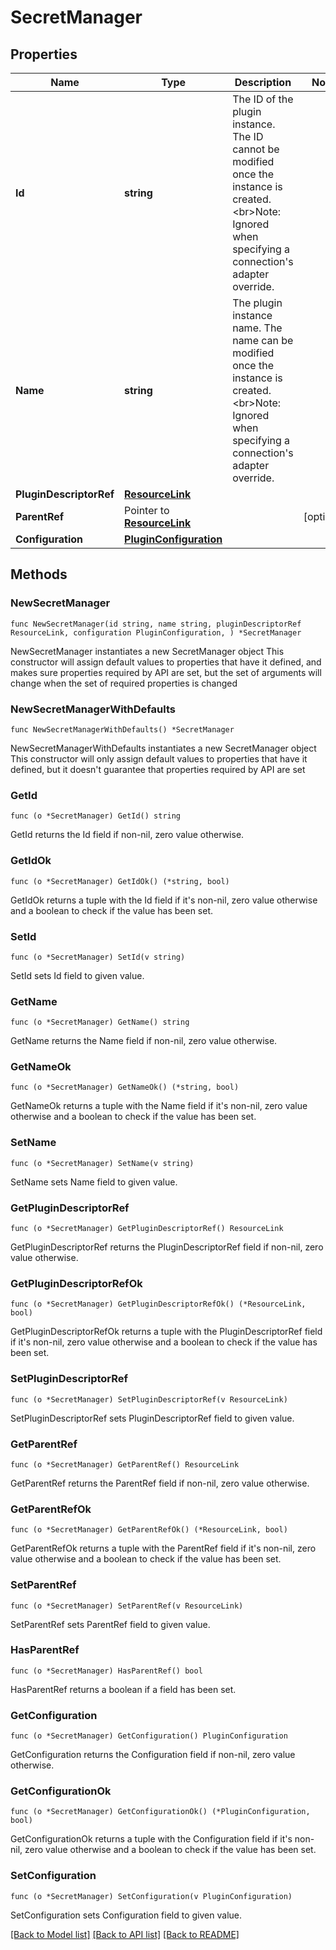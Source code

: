 # SecretManager

## Properties

Name | Type | Description | Notes
------------ | ------------- | ------------- | -------------
**Id** | **string** | The ID of the plugin instance. The ID cannot be modified once the instance is created.&lt;br&gt;Note: Ignored when specifying a connection&#39;s adapter override. | 
**Name** | **string** | The plugin instance name. The name can be modified once the instance is created.&lt;br&gt;Note: Ignored when specifying a connection&#39;s adapter override. | 
**PluginDescriptorRef** | [**ResourceLink**](ResourceLink.md) |  | 
**ParentRef** | Pointer to [**ResourceLink**](ResourceLink.md) |  | [optional] 
**Configuration** | [**PluginConfiguration**](PluginConfiguration.md) |  | 

## Methods

### NewSecretManager

`func NewSecretManager(id string, name string, pluginDescriptorRef ResourceLink, configuration PluginConfiguration, ) *SecretManager`

NewSecretManager instantiates a new SecretManager object
This constructor will assign default values to properties that have it defined,
and makes sure properties required by API are set, but the set of arguments
will change when the set of required properties is changed

### NewSecretManagerWithDefaults

`func NewSecretManagerWithDefaults() *SecretManager`

NewSecretManagerWithDefaults instantiates a new SecretManager object
This constructor will only assign default values to properties that have it defined,
but it doesn't guarantee that properties required by API are set

### GetId

`func (o *SecretManager) GetId() string`

GetId returns the Id field if non-nil, zero value otherwise.

### GetIdOk

`func (o *SecretManager) GetIdOk() (*string, bool)`

GetIdOk returns a tuple with the Id field if it's non-nil, zero value otherwise
and a boolean to check if the value has been set.

### SetId

`func (o *SecretManager) SetId(v string)`

SetId sets Id field to given value.


### GetName

`func (o *SecretManager) GetName() string`

GetName returns the Name field if non-nil, zero value otherwise.

### GetNameOk

`func (o *SecretManager) GetNameOk() (*string, bool)`

GetNameOk returns a tuple with the Name field if it's non-nil, zero value otherwise
and a boolean to check if the value has been set.

### SetName

`func (o *SecretManager) SetName(v string)`

SetName sets Name field to given value.


### GetPluginDescriptorRef

`func (o *SecretManager) GetPluginDescriptorRef() ResourceLink`

GetPluginDescriptorRef returns the PluginDescriptorRef field if non-nil, zero value otherwise.

### GetPluginDescriptorRefOk

`func (o *SecretManager) GetPluginDescriptorRefOk() (*ResourceLink, bool)`

GetPluginDescriptorRefOk returns a tuple with the PluginDescriptorRef field if it's non-nil, zero value otherwise
and a boolean to check if the value has been set.

### SetPluginDescriptorRef

`func (o *SecretManager) SetPluginDescriptorRef(v ResourceLink)`

SetPluginDescriptorRef sets PluginDescriptorRef field to given value.


### GetParentRef

`func (o *SecretManager) GetParentRef() ResourceLink`

GetParentRef returns the ParentRef field if non-nil, zero value otherwise.

### GetParentRefOk

`func (o *SecretManager) GetParentRefOk() (*ResourceLink, bool)`

GetParentRefOk returns a tuple with the ParentRef field if it's non-nil, zero value otherwise
and a boolean to check if the value has been set.

### SetParentRef

`func (o *SecretManager) SetParentRef(v ResourceLink)`

SetParentRef sets ParentRef field to given value.

### HasParentRef

`func (o *SecretManager) HasParentRef() bool`

HasParentRef returns a boolean if a field has been set.

### GetConfiguration

`func (o *SecretManager) GetConfiguration() PluginConfiguration`

GetConfiguration returns the Configuration field if non-nil, zero value otherwise.

### GetConfigurationOk

`func (o *SecretManager) GetConfigurationOk() (*PluginConfiguration, bool)`

GetConfigurationOk returns a tuple with the Configuration field if it's non-nil, zero value otherwise
and a boolean to check if the value has been set.

### SetConfiguration

`func (o *SecretManager) SetConfiguration(v PluginConfiguration)`

SetConfiguration sets Configuration field to given value.



[[Back to Model list]](../README.md#documentation-for-models) [[Back to API list]](../README.md#documentation-for-api-endpoints) [[Back to README]](../README.md)


